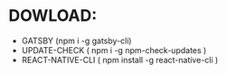 # DOWLOAD: 

- GATSBY (npm i -g gatsby-cli)
- UPDATE-CHECK ( npm i -g npm-check-updates )
- REACT-NATIVE-CLI ( npm install -g react-native-cli )